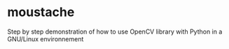 # moustache
Step by step demonstration of how to use OpenCV library with Python in a GNU/Linux environnement
